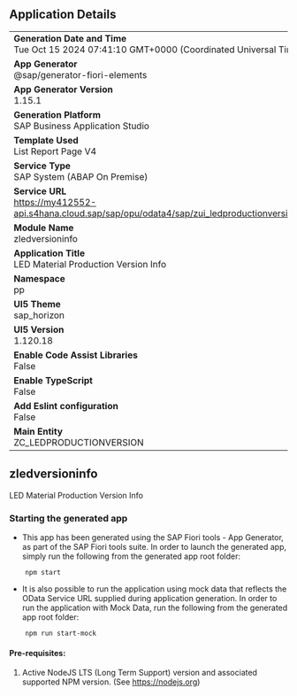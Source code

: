 ## Application Details
|               |
| ------------- |
|**Generation Date and Time**<br>Tue Oct 15 2024 07:41:10 GMT+0000 (Coordinated Universal Time)|
|**App Generator**<br>@sap/generator-fiori-elements|
|**App Generator Version**<br>1.15.1|
|**Generation Platform**<br>SAP Business Application Studio|
|**Template Used**<br>List Report Page V4|
|**Service Type**<br>SAP System (ABAP On Premise)|
|**Service URL**<br>https://my412552-api.s4hana.cloud.sap/sap/opu/odata4/sap/zui_ledproductionversion_o4/srvd/sap/zui_ledproductionversion_o4/0001/|
|**Module Name**<br>zledversioninfo|
|**Application Title**<br>LED Material Production Version Info|
|**Namespace**<br>pp|
|**UI5 Theme**<br>sap_horizon|
|**UI5 Version**<br>1.120.18|
|**Enable Code Assist Libraries**<br>False|
|**Enable TypeScript**<br>False|
|**Add Eslint configuration**<br>False|
|**Main Entity**<br>ZC_LEDPRODUCTIONVERSION|

## zledversioninfo

LED Material Production Version Info

### Starting the generated app

-   This app has been generated using the SAP Fiori tools - App Generator, as part of the SAP Fiori tools suite.  In order to launch the generated app, simply run the following from the generated app root folder:

```
    npm start
```

- It is also possible to run the application using mock data that reflects the OData Service URL supplied during application generation.  In order to run the application with Mock Data, run the following from the generated app root folder:

```
    npm run start-mock
```

#### Pre-requisites:

1. Active NodeJS LTS (Long Term Support) version and associated supported NPM version.  (See https://nodejs.org)


